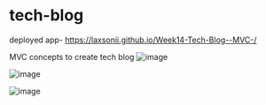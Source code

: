 # tech-blog
deployed app- https://laxsonii.github.io/Week14-Tech-Blog--MVC-/


MVC concepts to create tech blog
![image](https://github.com/user-attachments/assets/260fcecb-c890-4afe-8285-96d9dc0771bb)

![image](https://github.com/user-attachments/assets/77b74b8a-f6ad-4530-b490-c2de8c5dc5b1)

![image](https://github.com/user-attachments/assets/ced9a86d-b0ed-4428-b8b1-10557c180abf)



